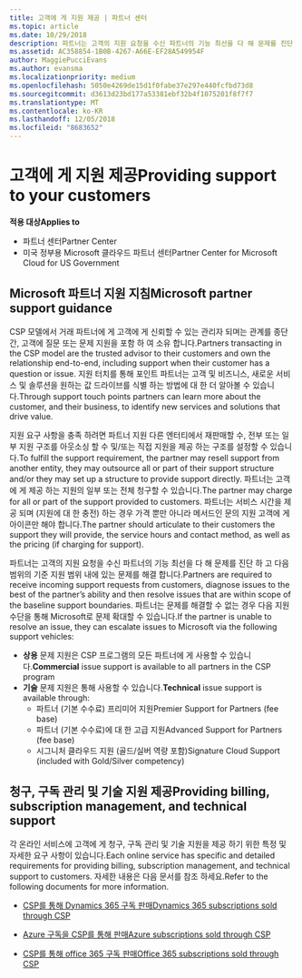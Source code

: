 ```yaml
---
title: 고객에 게 지원 제공 | 파트너 센터
ms.topic: article
ms.date: 10/29/2018
description: 파트너는 고객의 지원 요청을 수신 파트너의 기능 최선을 다 해 문제를 진단 하 고 다음 범위의 기준 지원 범위 내에 있는 문제를 해결 합니다.
ms.assetid: AC358854-1B0B-4267-A66E-EF28A549954F
author: MaggiePucciEvans
ms.author: evansma
ms.localizationpriority: medium
ms.openlocfilehash: 5050e4269de15d1f0fabe37e297e440fcfbd73d8
ms.sourcegitcommit: d3613d23bd177a53381ebf32b4f1075201f8f7f7
ms.translationtype: MT
ms.contentlocale: ko-KR
ms.lasthandoff: 12/05/2018
ms.locfileid: "8683652"
---
```

# <a name="providing-support-to-your-customers"></a><span data-ttu-id="8fa71-103">고객에 게 지원 제공</span><span class="sxs-lookup"><span data-stu-id="8fa71-103">Providing support to your customers</span></span>

**<span data-ttu-id="8fa71-104">적용 대상</span><span class="sxs-lookup"><span data-stu-id="8fa71-104">Applies to</span></span>**

-  <span data-ttu-id="8fa71-105">파트너 센터</span><span class="sxs-lookup"><span data-stu-id="8fa71-105">Partner Center</span></span>
-  <span data-ttu-id="8fa71-106">미국 정부용 Microsoft 클라우드 파트너 센터</span><span class="sxs-lookup"><span data-stu-id="8fa71-106">Partner Center for Microsoft Cloud for US Government</span></span>


## <a name="microsoft-partner-support-guidance"></a><span data-ttu-id="8fa71-107">Microsoft 파트너 지원 지침</span><span class="sxs-lookup"><span data-stu-id="8fa71-107">Microsoft partner support guidance</span></span>

<span data-ttu-id="8fa71-108">CSP 모델에서 거래 파트너에 게 고객에 게 신뢰할 수 있는 관리자 되며는 관계를 종단 간, 고객에 질문 또는 문제 지원을 포함 하 여 소유 합니다.</span><span class="sxs-lookup"><span data-stu-id="8fa71-108">Partners transacting in the CSP model are the trusted advisor to their customers and own the relationship end-to-end, including support when their customer has a question or issue.</span></span> <span data-ttu-id="8fa71-109">지원 터치를 통해 포인트 파트너는 고객 및 비즈니스, 새로운 서비스 및 솔루션을 원하는 값 드라이브를 식별 하는 방법에 대 한 더 알아볼 수 있습니다.</span><span class="sxs-lookup"><span data-stu-id="8fa71-109">Through support touch points partners can learn more about the customer, and their business, to identify new services and solutions that drive value.</span></span>

<span data-ttu-id="8fa71-110">지원 요구 사항을 충족 하려면 파트너 지원 다른 엔터티에서 재판매할 수, 전부 또는 일부 지원 구조를 아웃소싱 할 수 및/또는 직접 지원을 제공 하는 구조를 설정할 수 있습니다.</span><span class="sxs-lookup"><span data-stu-id="8fa71-110">To fulfill the support requirement, the partner may resell support from another entity, they may outsource all or part of their support structure and/or they may set up a structure to provide support directly.</span></span>  <span data-ttu-id="8fa71-111">파트너는 고객에 게 제공 하는 지원의 일부 또는 전체 청구할 수 있습니다.</span><span class="sxs-lookup"><span data-stu-id="8fa71-111">The partner may charge for all or part of the support provided to customers.</span></span> <span data-ttu-id="8fa71-112">파트너는 서비스 시간을 제공 되며 (지원에 대 한 충전) 하는 경우 가격 뿐만 아니라 메서드인 문의 지원 고객에 게 아이콘만 해야 합니다.</span><span class="sxs-lookup"><span data-stu-id="8fa71-112">The partner should articulate to their customers the support they will provide, the service hours and contact method, as well as the pricing (if charging for support).</span></span> 

<span data-ttu-id="8fa71-113">파트너는 고객의 지원 요청을 수신 파트너의 기능 최선을 다 해 문제를 진단 하 고 다음 범위의 기준 지원 범위 내에 있는 문제를 해결 합니다.</span><span class="sxs-lookup"><span data-stu-id="8fa71-113">Partners are required to receive incoming support requests from customers, diagnose issues to the best of the partner’s ability and then resolve issues that are within scope of the baseline support boundaries.</span></span> <span data-ttu-id="8fa71-114">파트너는 문제를 해결할 수 없는 경우 다음 지원 수단을 통해 Microsoft로 문제 확대할 수 있습니다.</span><span class="sxs-lookup"><span data-stu-id="8fa71-114">If the partner is unable to resolve an issue, they can escalate issues to Microsoft via the following support vehicles:</span></span>

- <span data-ttu-id="8fa71-115">**상용** 문제 지원은 CSP 프로그램의 모든 파트너에 게 사용할 수 있습니다.</span><span class="sxs-lookup"><span data-stu-id="8fa71-115">**Commercial** issue support is available to all partners in the CSP program</span></span>
-   <span data-ttu-id="8fa71-116">**기술** 문제 지원은 통해 사용할 수 있습니다.</span><span class="sxs-lookup"><span data-stu-id="8fa71-116">**Technical** issue support is available through:</span></span>
    -   <span data-ttu-id="8fa71-117">파트너 (기본 수수료) 프리미어 지원</span><span class="sxs-lookup"><span data-stu-id="8fa71-117">Premier Support for Partners (fee base)</span></span>
    -   <span data-ttu-id="8fa71-118">파트너 (기본 수수료)에 대 한 고급 지원</span><span class="sxs-lookup"><span data-stu-id="8fa71-118">Advanced Support for Partners (fee base)</span></span>
    -   <span data-ttu-id="8fa71-119">시그니처 클라우드 지원 (골드/실버 역량 포함)</span><span class="sxs-lookup"><span data-stu-id="8fa71-119">Signature Cloud Support (included with Gold/Silver competency)</span></span>

## <a name="providing-billing-subscription-management-and-technical-support"></a><span data-ttu-id="8fa71-120">청구, 구독 관리 및 기술 지원 제공</span><span class="sxs-lookup"><span data-stu-id="8fa71-120">Providing billing, subscription management, and technical support</span></span> 

<span data-ttu-id="8fa71-121">각 온라인 서비스에 고객에 게 청구, 구독 관리 및 기술 지원을 제공 하기 위한 특정 및 자세한 요구 사항이 있습니다.</span><span class="sxs-lookup"><span data-stu-id="8fa71-121">Each online service has specific and detailed requirements for providing billing, subscription management, and technical support to customers.</span></span> <span data-ttu-id="8fa71-122">자세한 내용은 다음 문서를 참조 하세요.</span><span class="sxs-lookup"><span data-stu-id="8fa71-122">Refer to the following documents for more information.</span></span>

-   [<span data-ttu-id="8fa71-123">CSP를 통해 Dynamics 365 구독 판매</span><span class="sxs-lookup"><span data-stu-id="8fa71-123">Dynamics 365 subscriptions sold through CSP</span></span>](https://www.microsoftpartnercommunity.com/t5/CSP/Microsoft-Partner-Support-Guidance/m-p/5262#M30)

-   [<span data-ttu-id="8fa71-124">Azure 구독을 CSP를 통해 판매</span><span class="sxs-lookup"><span data-stu-id="8fa71-124">Azure subscriptions sold through CSP</span></span>](https://www.microsoftpartnercommunity.com/t5/CSP/Microsoft-Partner-Support-Guidance/m-p/5263#M31)

-   [<span data-ttu-id="8fa71-125">CSP를 통해 office 365 구독 판매</span><span class="sxs-lookup"><span data-stu-id="8fa71-125">Office 365 subscriptions sold through CSP</span></span>](https://www.microsoftpartnercommunity.com/t5/CSP/Microsoft-Partner-Support-Guidance/m-p/5264#M32)



 

 



